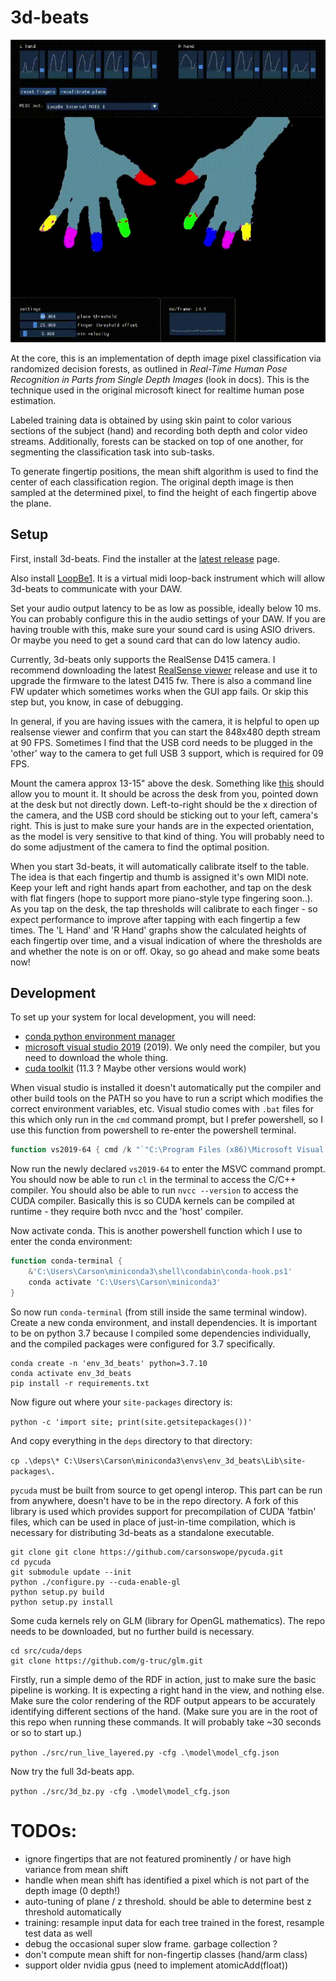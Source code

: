 # 3d-beats

![3d-beats](clip.gif)

At the core, this is an implementation of depth image pixel classification via randomized decision forests, as outlined in *Real-Time Human Pose Recognition in Parts from Single Depth Images* (look in docs). This is the technique used in the original microsoft kinect for realtime human pose estimation.

Labeled training data is obtained by using skin paint to color various sections of the subject (hand) and recording both depth and color video streams. Additionally, forests can be stacked on top of one another, for segmenting the classification task into sub-tasks.

To generate fingertip positions, the mean shift algorithm is used to find the center of each classification region. The original depth image is then sampled at the determined pixel, to find the height of each fingertip above the plane. 

## Setup

First, install 3d-beats. Find the installer at the [latest release](https://github.com/carsonswope/3d-beats/releases) page.

Also install [LoopBe1](https://nerds.de/en/download.html). It is a virtual midi loop-back instrument which will allow 3d-beats to communicate with your DAW.

Set your audio output latency to be as low as possible, ideally below 10 ms. You can probably configure this in the audio settings of your DAW. If you are having trouble with this, make sure your sound card is using ASIO drivers. Or maybe you need to get a sound card that can do low latency audio.

Currently, 3d-beats only supports the RealSense D415 camera. I recommend downloading the latest [RealSense viewer](https://github.com/IntelRealSense/librealsense/releases) release and use it to upgrade the firmware to the latest D415 fw. There is also a command line FW updater which sometimes works when the GUI app fails. Or skip this step but, you know, in case of debugging.

In general, if you are having issues with the camera, it is helpful to open up realsense viewer and confirm that you can start the 848x480 depth stream at 90 FPS. Sometimes I find that the USB cord needs to be plugged in the 'other' way to the camera to get full USB 3 support, which is required for 09 FPS.

Mount the camera approx 13-15" above the desk. Something like [this](https://www.amazon.com/dp/B071VR8PWF) should allow you to mount it. It should be across the desk from you, pointed down at the desk but not directly down. Left-to-right should be the x direction of the camera, and the USB cord should be sticking out to your left, camera's right. This is just to make sure your hands are in the expected orientation, as the model is very sensitive to that kind of thing. You will probably need to do some adjustment of the camera to find the optimal position.

When you start 3d-beats, it will automatically calibrate itself to the table. The idea is that each fingertip and thumb is assigned it's own MIDI note. Keep your left and right hands apart from eachother, and tap on the desk with flat fingers (hope to support more piano-style type fingering soon..). As you tap on the desk, the tap thresholds will calibrate to each finger - so expect performance to improve after tapping with each fingertip a few times. The 'L Hand' and 'R Hand' graphs show the calculated heights of each fingertip over time, and a visual indication of where the thresholds are and whether the note is on or off. Okay, so go ahead and make some beats now! 

## Development

To set up your system for local development, you will need:

- [conda python environment manager](https://docs.conda.io/en/latest/miniconda.html)
- [microsoft visual studio 2019](https://visualstudio.microsoft.com/downloads/) (2019). We only need the compiler, but you need to download the whole thing. 
- [cuda toolkit](https://developer.nvidia.com/cuda-11.3.0-download-archive?target_os=Windows&target_arch=x86_64) (11.3 ? Maybe other versions would work)

When visual studio is installed it doesn't automatically put the compiler and other build tools on the PATH so you have to run a script which modifies the correct environment variables, etc. Visual studio comes with `.bat` files for this which only run in the `cmd` command prompt, but I prefer powershell, so I use this function from powershell to re-enter the powershell terminal.

```ps1
function vs2019-64 { cmd /k "`"C:\Program Files (x86)\Microsoft Visual Studio\2019\Community\VC\Auxiliary\Build\vcvars64.bat`" & pwsh" }
```

Now run the newly declared `vs2019-64` to enter the MSVC command prompt. You should now be able to run `cl` in the terminal to access the C/C++ compiler. You should also be able to run `nvcc --version` to access the CUDA compiler. Basically this is so CUDA kernels can be compiled at runtime - they require both nvcc and the 'host' compiler.

Now activate conda. This is another powershell function which I use to enter the conda environment:

```ps1
function conda-terminal {
	&'C:\Users\Carson\miniconda3\shell\condabin\conda-hook.ps1'
	conda activate 'C:\Users\Carson\miniconda3'
}
```

So now run `conda-terminal` (from still inside the same terminal window). Create a new conda environment, and install dependencies. It is important to be on python 3.7 because I compiled some dependencies individually, and the compiled packages were configured for 3.7 specifically.

```
conda create -n 'env_3d_beats' python=3.7.10
conda activate env_3d_beats
pip install -r requirements.txt
```

Now figure out where your `site-packages` directory is:

`python -c 'import site; print(site.getsitepackages())'`

And copy everything in the `deps` directory to that directory:

`cp .\deps\* C:\Users\Carson\miniconda3\envs\env_3d_beats\Lib\site-packages\.`

`pycuda` must be built from source to get opengl interop. This part can be run from anywhere, doesn't have to be in the repo directory. A fork of this library is used which provides support for precompilation of CUDA 'fatbin' files, which can be used in place of just-in-time compilation, which is necessary for distributing 3d-beats as a standalone executable.

```
git clone git clone https://github.com/carsonswope/pycuda.git
cd pycuda
git submodule update --init
python ./configure.py --cuda-enable-gl
python setup.py build
python setup.py install
```

Some cuda kernels rely on GLM (library for OpenGL mathematics). The repo needs to be downloaded, but no further build is necessary.
```
cd src/cuda/deps
git clone https://github.com/g-truc/glm.git
```

Firstly, run a simple demo of the RDF in action, just to make sure the basic pipeline is working. It is expecting a right hand in the view, and nothing else. Make sure the color rendering of the RDF output appears to be accurately identifying different sections of the hand. (Make sure you are in the root of this repo when running these commands. It will probably take ~30 seconds or so to start up.)

`python ./src/run_live_layered.py -cfg .\model\model_cfg.json`

Now try the full 3d-beats app.

`python ./src/3d_bz.py -cfg .\model\model_cfg.json`

# TODOs:

- ignore fingertips that are not featured prominently / or have high variance from mean shift
- handle when mean shift has identified a pixel which is not part of the depth image (0 depth!)
- auto-tuning of plane / z threshold. should be able to determine best z threshold automatically
- training: resample input data for each tree trained in the forest, resample test data as well
- debug the occasional super slow frame. garbage collection ?
- don't compute mean shift for non-fingertip classes (hand/arm class)
- support older nvidia gpus (need to implement atomicAdd(float))
